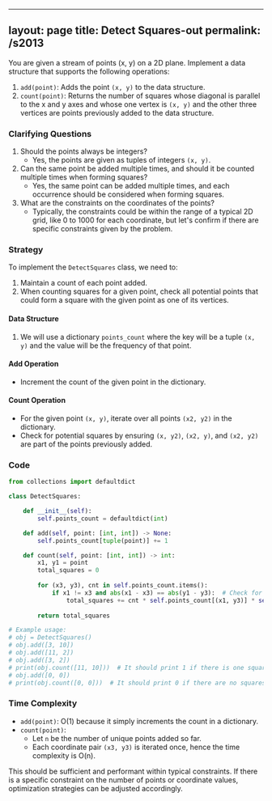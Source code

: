 
---
layout: page
title:  Detect Squares-out
permalink: /s2013
---
You are given a stream of points (x, y) on a 2D plane. Implement a data structure that supports the following operations:

1. `add(point)`: Adds the point `(x, y)` to the data structure.
2. `count(point)`: Returns the number of squares whose diagonal is parallel to the x and y axes and whose one vertex is `(x, y)` and the other three vertices are points previously added to the data structure.

### Clarifying Questions
1. Should the points always be integers?
   - Yes, the points are given as tuples of integers `(x, y)`.
2. Can the same point be added multiple times, and should it be counted multiple times when forming squares?
   - Yes, the same point can be added multiple times, and each occurrence should be considered when forming squares.
3. What are the constraints on the coordinates of the points?
   - Typically, the constraints could be within the range of a typical 2D grid, like 0 to 1000 for each coordinate, but let's confirm if there are specific constraints given by the problem.

### Strategy
To implement the `DetectSquares` class, we need to:
1. Maintain a count of each point added.
2. When counting squares for a given point, check all potential points that could form a square with the given point as one of its vertices.

#### Data Structure
1. We will use a dictionary `points_count` where the key will be a tuple `(x, y)` and the value will be the frequency of that point.

#### Add Operation
- Increment the count of the given point in the dictionary.

#### Count Operation
- For the given point `(x, y)`, iterate over all points `(x2, y2)` in the dictionary.
- Check for potential squares by ensuring `(x, y2)`, `(x2, y)`, and `(x2, y2)` are part of the points previously added.

### Code
```python
from collections import defaultdict

class DetectSquares:

    def __init__(self):
        self.points_count = defaultdict(int)

    def add(self, point: [int, int]) -> None:
        self.points_count[tuple(point)] += 1

    def count(self, point: [int, int]) -> int:
        x1, y1 = point
        total_squares = 0
        
        for (x3, y3), cnt in self.points_count.items():
            if x1 != x3 and abs(x1 - x3) == abs(y1 - y3):  # Check for potential square diagonals
                total_squares += cnt * self.points_count[(x1, y3)] * self.points_count[(x3, y1)]
        
        return total_squares

# Example usage:
# obj = DetectSquares()
# obj.add([3, 10])
# obj.add([11, 2])
# obj.add([3, 2])
# print(obj.count([11, 10]))  # It should print 1 if there is one square
# obj.add([0, 0])
# print(obj.count([0, 0]))  # It should print 0 if there are no squares
```

### Time Complexity
- `add(point)`: O(1) because it simply increments the count in a dictionary.
- `count(point)`:
  - Let `n` be the number of unique points added so far.
  - Each coordinate pair `(x3, y3)` is iterated once, hence the time complexity is O(n).

This should be sufficient and performant within typical constraints. If there is a specific constraint on the number of points or coordinate values, optimization strategies can be adjusted accordingly.